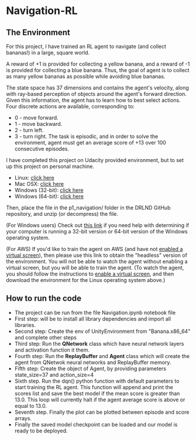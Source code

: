 # Navigation-RL
## The Environment
For this project, I have trained an RL agent to navigate (and collect bananas!) in a large, square world.

A reward of +1 is provided for collecting a yellow banana, and a reward of -1 is provided for collecting a blue banana. Thus, the goal of agent is to collect as many yellow bananas as possible while avoiding blue bananas.

The state space has 37 dimensions and contains the agent's velocity, along with ray-based perception of objects around the agent's forward direction. Given this information, the agent has to learn how to best select actions. Four discrete actions are available, corresponding to:

- 0 - move forward.
- 1 - move backward.
- 2 - turn left.
- 3 - turn right.
The task is episodic, and in order to solve the environment, agent must get an average score of +13 over 100 consecutive episodes.

I have completed this project on Udacity provided environment, but to set up this project on personal machine.

- Linux: [click here](https://s3-us-west-1.amazonaws.com/udacity-drlnd/P1/Banana/Banana_Linux.zip)
- Mac OSX: [click here](https://s3-us-west-1.amazonaws.com/udacity-drlnd/P1/Banana/Banana.app.zip)
- Windows (32-bit): [click here](https://s3-us-west-1.amazonaws.com/udacity-drlnd/P1/Banana/Banana_Windows_x86.zip)
- Windows (64-bit): [click here](https://s3-us-west-1.amazonaws.com/udacity-drlnd/P1/Banana/Banana_Windows_x86_64.zip)

Then, place the file in the p1_navigation/ folder in the DRLND GitHub repository, and unzip (or decompress) the file.

(For Windows users) Check out [this link](https://support.microsoft.com/en-us/help/827218/how-to-determine-whether-a-computer-is-running-a-32-bit-version-or-64) if you need help with determining if your computer is running a 32-bit version or 64-bit version of the Windows operating system.

(For AWS) If you'd like to train the agent on AWS (and have not [enabled a virtual screen](https://github.com/Unity-Technologies/ml-agents/blob/master/docs/Training-on-Amazon-Web-Service.md)), then please use this link to obtain the "headless" version of the environment. You will not be able to watch the agent without enabling a virtual screen, but you will be able to train the agent. (To watch the agent, you should follow the instructions to [enable a virtual screen](https://github.com/Unity-Technologies/ml-agents/blob/master/docs/Training-on-Amazon-Web-Service.md), and then download the environment for the Linux operating system above.)



## How to run the code

- The project can be run from the file Navigation.ipynb notebook file
- First step: will be to install all library dependencies and import all libraries.
- Second step: Create the env of UnityEnvironment from "Banana.x86_64" and complete other steps
- Third step: Run the **QNetwork** class which have neural network layers and activation function it them.
- Fourth step: Run the **ReplayBuffer** and **Agent** class which will create the agent from QNetwok neural networks and ReplayBuffer memory.
- Fifth step: Create the object of Agent, by providing parameters state_size=37 and action_size=4
- Sixth step. Run the dqn() python function with default parameters to start training the RL agent. This function will append and print the scores list and save the best model if the mean score is greater than 13.0. This loop will currently halt if the agent average score is above or equal to 13.0.
- Seventh step. Finally the plot can be plotted between episode and score arrays.
- Finally the saved model checkpoint can be loaded and our model is ready to be deployed. 
